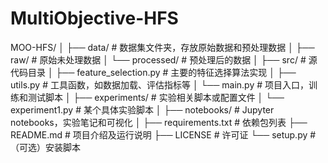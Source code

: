# MultiObjective-HFS

MOO-HFS/ │ ├── data/ # 数据集文件夹，存放原始数据和预处理数据 │ ├── raw/ # 原始未处理数据 │ └── processed/ # 预处理后的数据 │ ├── src/ # 源代码目录 │ ├── feature_selection.py # 主要的特征选择算法实现 │ ├── utils.py # 工具函数，如数据加载、评估指标等 │ └── main.py # 项目入口，训练和测试脚本 │ ├── experiments/ # 实验相关脚本或配置文件 │ └── experiment1.py # 某个具体实验脚本 │ ├── notebooks/ # Jupyter notebooks，实验笔记和可视化 │ ├── requirements.txt # 依赖包列表 ├── README.md # 项目介绍及运行说明 ├── LICENSE # 许可证 └── setup.py # （可选）安装脚本
